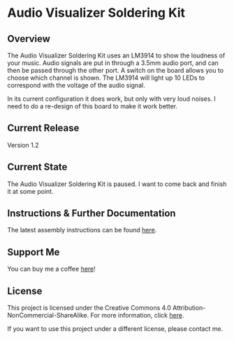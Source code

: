 # Audio Visualizer Soldering Kit

## Overview
The Audio Visualizer Soldering Kit uses an LM3914 to show the loudness of your music. Audio signals are put in through a 3.5mm audio port, and can then be passed through the other port. A switch on the board allows you to choose which channel is shown. The LM3914 will light up 10 LEDs to correspond with the voltage of the audio signal. 

In its current configuration it does work, but only with very loud noises. I need to do a re-design of this board to make it work better.

## Current Release
Version 1.2

## Current State
The Audio Visualizer Soldering Kit is paused. I want to come back and finish it at some point.

## Instructions & Further Documentation
The latest assembly instructions can be found [here](http://www.venatormfg.com/voltmeter-solder-kit-instructions.html).

## Support Me
You can buy me a coffee [here](https://www.buymeacoffee.com/jimheaney)!

## License
This project is licensed under the Creative Commons 4.0 Attribution-NonCommercial-ShareAlike. For more information, click [here](https://creativecommons.org/licenses/by-nc-sa/4.0/).

If you want to use this project under a different license, please contact me. 

